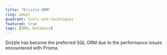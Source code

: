 ```yaml
---
title: "Drizzle ORM"
ring: adopt
quadrant: tools-and-techniques
featured: true
tags: [ORM, Database]
---
```


Drizzle has become the preferred SQL ORM due to the performance issues encountered with Prisma.
